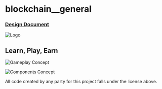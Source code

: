 # blockchain__general
### [Design Document](https://docs.google.com/document/d/1tsXx9D7I1wqGmEUUq0oJGUZ--iy6KbLGce7hpL9jQK8/edit?usp=sharing)

![Logo](https://github.com/dev-launchers/devbots__general/blob/main/art/Logos/LOGO-DevBots_color.png "Logo")

## Learn, Play, Earn

![Gameplay Concept](https://github.com/dev-launchers/blockchain__general/blob/main/art/%5BOUTDATED%5D%20Dev%20Art/DevBotProto.png "Gameplay Concept")

![Components Concept](https://github.com/dev-launchers/blockchain__general/blob/main/art/%5BOUTDATED%5D%20Dev%20Art/ComponentPrototypes.png "Components Concept")

All code created by any party for this project falls under the license above.
